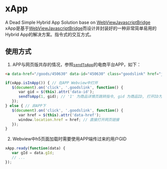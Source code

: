 # xApp
A Dead Simple Hybrid App Solution base on [WebViewJavascriptBridge](https://github.com/marcuswestin/WebViewJavascriptBridge)   
xApp是基于[WebViewJavascriptBridge](https://github.com/marcuswestin/WebViewJavascriptBridge)而设计并封装好的一种非常简单易用的Hybrid App的解决方案。指令式的交互方式。   

## 使用方式
1. APP与网页版共存的情况，参照[`sendToApp`](https://github.com/nelsonkuang/xApp/blob/master/sendToApp.md)的电商平台APP，如下：    
```html
<a data-href="/goods/450630" data-id="450630" class="goodslink" href="javascript:void(0);">立刻参与</a>
```  
```javascript
if(xApp.isInApp()) { // 在APP Webview中打开
   $(document).on('click', '.goodslink', function() {
      var gid = $(this).attr('data-id');
      sendToApp(1, gid); // '1' 为商品详情页跳转指令, gid 为商品ID, 打开ID为 gid 的商品详情页
   });
} else { // 非APP下
   $(document).on('click', '.goodslink', function() {
      var href = $(this).attr('data-href');
      window.location.href = href; // 直接打开网页链接
   });
}

```
2. Webview中h5页面加载时需要使用APP端传过来的用户GID
```javascript
xApp.ready(function(data) {
   var gId = data.gId;
   // ...
});
```
